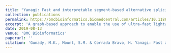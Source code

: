 ```yaml
---
title: "Yanagi: Fast and interpretable segment-based alternative splicing and gene expression analysis"
collection: publications
permalink: https://bmcbioinformatics.biomedcentral.com/articles/10.1186/s12859-019-2947-6
excerpt: 'A graph-based approach to enable the use of ultra-fast lightweight kmer-based alignment techniques to perform fast and interpretable downstream analysis from RNAseq data in alternative splicing, transcriptome, as well as genome level.'
date: 2019-08-13
venue: 'BMC Bioinformatics'
paperurl: ''
citation: 'Gunady, M.K., Mount, S.M. & Corrada Bravo, H. Yanagi: Fast and interpretable segment-based alternative splicing and gene expression analysis. BMC Bioinformatics 20, 421 (2019) doi:10.1186/s12859-019-2947-6'
---
```

